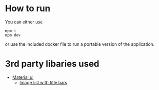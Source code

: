 
# How to run
You can either use 

    npm i
    npm dev

or use the included docker file to run a portable version of the application.
<!-- add the steps to use the built docker container -->

# 3rd party libaries used
* [Material ui](https://mui.com/material-ui/getting-started/)
    * [Image list with title bars](https://mui.com/material-ui/getting-started/)